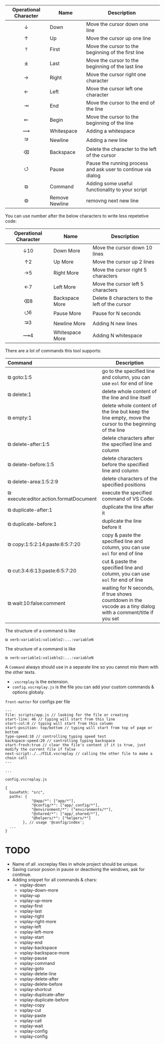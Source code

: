 | Operational Character | Name | Description |
|:---------:|------|-------------|
| ↓         | Down      | Move the cursor down one line |
| ↑         | Up        | Move the cursor up one line |
| ⤒         | First  | Move the cursor to the beginning of the first line |
| ⤓         | Last | Move the cursor to the beginning of the last line |
| →         | Right     | Move the cursor right one character |
| ←         | Left      | Move the cursor left one character |
| ⇥        | End | Move the cursor to the end of the line |
| ⇤        | Begin  | Move the cursor to the beginning of the line |
|⟿        | Whitespace         |  Adding a whitespace |
|⮒         | Newline |  Adding a new line |
| ⌫       | Backspace       | Delete the character to the left of the cursor |
|⭯         | Pause           | Pause the running process and ask user to continue via dialog |
|⧉        | Command         |  Adding some useful functionality to your script     |
|⨷        | Remove Newline         |  removng next new line      |

You can use number after the below characters to write less repetetive code:

| Operational Character | Name | Description |
|:---------:|------|-------------|
| ↓10         | Down More      | Move the cursor down 10 lines |
| ↑2         | Up More        | Move the cursor up 2 lines |
| →5         | Right More     | Move the cursor right 5 characters |
| ←7         | Left More      | Move the cursor left 5 characters |
| ⌫8       | Backspace More      | Delete 8 characters to the left of the cursor |
| ⭯6       | Pause More      | Pause for N seconds |
| ⮒3       | Newline More      | Adding N new lines |
|⟿4        | Whitespace More     |  Adding N whitespace |

There are a lot of commands this tool supports:

| Command | Description |
|:---------|------|
| ⧉ goto:1:5 | go to the specified line and column, you can use `eol` for end of line |
| ⧉ delete:1 |delete whole content of the line and line itself|
| ⧉ empty:1 |delete whole content of the line but keep the line empty, move the cursor to the beginning of the line|
| ⧉ delete-after:1:5| delete characters after the specified line and column |
| ⧉ delete-before:1:5| delete characters before the specified line and column |
| ⧉ delete-area:1:5:2:9| delete characters of the specified positions |
| ⧉ execute:editor.action.formatDocument |execute the specified command of VS Code.|
| ⧉ duplicate-after:1| duplicate the line after it |
| ⧉ duplicate-before:1| duplicate the line before it |
| ⧉ copy:1:5:2:14:paste:6:5:7:20 | copy & paste the specified line and column, you can use `eol` for end of line |
| ⧉ cut:3:4:6:13:paste:6:5:7:20 | cut & paste the specified line and column, you can use `eol` for end of line  |
| ⧉ wait:10:false:comment | waiting for N seconds, if true shows countdown in the vscode as a tiny dialog with a comment/title if you set |

The structure of a command is like

`⧉ verb:variable1:valieble2:...:variableN`

The structure of a command is like

`⧉ verb:variable1:valieble2:...:variableN`

A `Command` always should use in a separate line so you cannot mix them with the other texts.

* `.vscreplay` is the extension.
* `config.vscreplay.js` is the file you can add your custom commands & options globaly.

`front-matter` for configs per file

```
---
file: scripts/app.js // looking for the file or creating
start-line: 46 // typing will start from this line
start-col:0 // typing will start from this column
start-position: top/bottom // typing will start from top of page or bottom
type-speed:10 // controlling typing speed test
backspace-speed:20 // controlling typing backspace
start-fresh:true // clear the file's content if it is true, just modify the current file if false
next-script:./../FILE.vscreplay // calling the other file to make a chain call
---

...
```

`config.vscreplay.js`

```
{
  basePath: "src",
  paths: {
            "@app/*": ["app/*"],
            "@config/*": ["app/_config/*"],
            "@environment/*": ["environments/*"],
            "@shared/*": ["app/_shared/*"],
            "@helpers/*": ["helpers/*"]
        }, // usage '@config/index';
  ...
}
```

# TODO

* Name of all .vscreplay files in whole project should be unique.
* Saving cursor posion in pause or deactiving the windows, ask for continue.
* Adding snippet for all commands & chars:
    * vsplay-down
    * vsplay-down-more
    * vsplay-up    
    * vsplay-up-more
    * vsplay-first
    * vsplay-last
    * vsplay-right
    * vsplay-right-more
    * vsplay-left
    * vsplay-left-more
    * vsplay-start
    * vsplay-end
    * vsplay-backspace
    * vsplay-backspace-more
    * vsplay-pause
    * vsplay-command
    * vsplay-goto
    * vsplay-delete-line
    * vsplay-delete-after
    * vsplay-delete-before
    * vsplay-shortcut
    * vsplay-duplicate-after
    * vsplay-duplicate-before
    * vsplay-copy
    * vsplay-cut
    * vsplay-paste
    * vsplay-call
    * vsplay-wait
    * vsplay-config
    * vsplay-config
